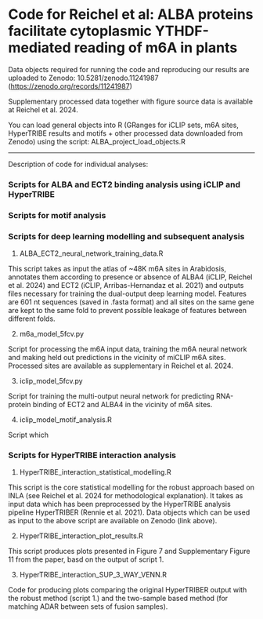 # Code for Reichel et al: ALBA proteins facilitate cytoplasmic YTHDF-mediated reading of m6A in plants

Data objects required for running the code and reproducing our results are uploaded to Zenodo: 10.5281/zenodo.11241987 (https://zenodo.org/records/11241987)

Supplementary processed data together with figure source data is available at Reichel et al. 2024.

You can load general objects into R (GRanges for iCLIP sets, m6A sites, HyperTRIBE results and motifs + other processed data downloaded from Zenodo) using the script: ALBA_project_load_objects.R

---

Description of code for individual analyses:

### Scripts for ALBA and ECT2 binding analysis using iCLIP and HyperTRIBE

### Scripts for motif analysis

### Scripts for deep learning modelling and subsequent analysis

1. ALBA_ECT2_neural_network_training_data.R

This script takes as input the atlas of ~48K m6A sites in Arabidosis, annotates them according to presence or absence of ALBA4 (iCLIP, Reichel et al. 2024) and ECT2 (iCLIP, Arribas-Hernandaz et al. 2021) and outputs files necessary for training the dual-output deep learning model. Features are 601 nt sequences (saved in .fasta format) and all sites on the same gene are kept to the same fold to prevent possible leakage of features between different folds.

2. m6a_model_5fcv.py

Script for processing the m6A input data, training the m6A neural network and making held out predictions in the vicinity of miCLIP m6A sites. Processed sites are available as supplementary in Reichel et al. 2024.

3. iclip_model_5fcv.py

Script for training the multi-output neural network for predicting RNA-protein binding of ECT2 and ALBA4 in the vicinity of m6A sites.

4. iclip_model_motif_analysis.R

Script which 

### Scripts for HyperTRIBE interaction analysis

1. HyperTRIBE_interaction_statistical_modelling.R

This script is the core statistical modelling for the robust approach based on INLA (see Reichel et al. 2024 for methodological explanation). It takes as input data which has been preprocessed by the HyperTRIBE analysis pipeline HyperTRIBER (Rennie et al. 2021). Data objects which can be used as input to the above script are available on Zenodo (link above).

2. HyperTRIBE_interaction_plot_results.R

This script produces plots presented in Figure 7 and Supplementary Figure 11 from the paper, basd on the output of script 1.

3. HyperTRIBE_interaction_SUP_3_WAY_VENN.R

Code for producing plots comparing the original HyperTRIBER output with the robust method (script 1.) and the two-sample based method (for matching ADAR between sets of fusion samples).
